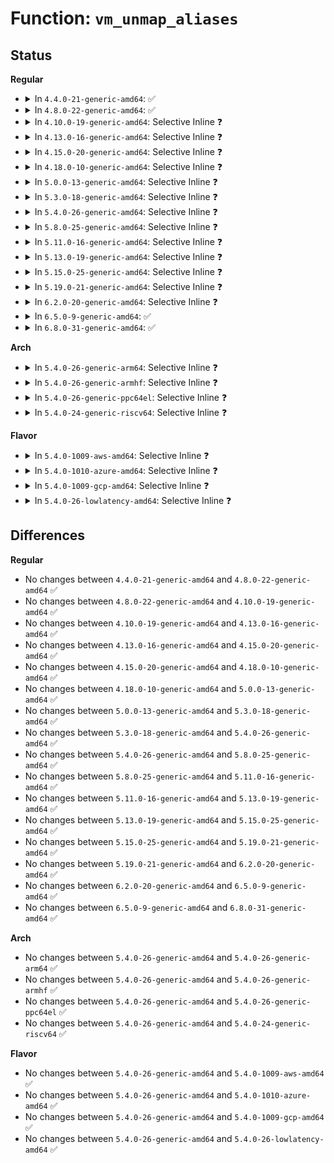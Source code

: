 # Function: <code>vm_unmap_aliases</code>

## Status
<b>Regular</b>
<ul>
<li>
<details>
<summary>In <code>4.4.0-21-generic-amd64</code>: ✅</summary>

```c
void vm_unmap_aliases()
```

```json
{
  "name": "vm_unmap_aliases",
  "collision_type": "Unique Global",
  "inline_type": "No",
  "funcs": [
    {
      "addr": 18446744071580733568,
      "name": "vm_unmap_aliases",
      "external": true,
      "loc": "mm/vmalloc.c:1040",
      "file": "mm/vmalloc.c",
      "inline": "seen, unknown",
      "caller_inline": [],
      "caller_func": [
        "arch/x86/mm/pageattr.c:change_page_attr_set_clr",
        "security/apparmor/match.c:aa_dfa_unpack"
      ]
    }
  ],
  "symbols": [
    {
      "addr": 18446744071580733568,
      "name": "vm_unmap_aliases",
      "section": ".text",
      "bind": "STB_GLOBAL",
      "size": 314
    }
  ]
}
```
</details>
</li>
<li>
<details>
<summary>In <code>4.8.0-22-generic-amd64</code>: ✅</summary>

```c
void vm_unmap_aliases()
```

```json
{
  "name": "vm_unmap_aliases",
  "collision_type": "Unique Global",
  "inline_type": "No",
  "funcs": [
    {
      "addr": 18446744071580852432,
      "name": "vm_unmap_aliases",
      "external": true,
      "loc": "mm/vmalloc.c:1064",
      "file": "mm/vmalloc.c",
      "inline": "seen, unknown",
      "caller_inline": [],
      "caller_func": [
        "arch/x86/mm/pageattr.c:change_page_attr_set_clr",
        "security/apparmor/match.c:aa_dfa_unpack"
      ]
    }
  ],
  "symbols": [
    {
      "addr": 18446744071580852432,
      "name": "vm_unmap_aliases",
      "section": ".text",
      "bind": "STB_GLOBAL",
      "size": 311
    }
  ]
}
```
</details>
</li>
<li>
<details>
<summary>In <code>4.10.0-19-generic-amd64</code>: Selective Inline ❓</summary>

```c
void vm_unmap_aliases()
```

```json
{
  "name": "vm_unmap_aliases",
  "collision_type": "Unique Global",
  "inline_type": "Selective",
  "funcs": [
    {
      "addr": 18446744071580923440,
      "name": "vm_unmap_aliases",
      "external": true,
      "loc": "mm/vmalloc.c:1035",
      "file": "mm/vmalloc.c",
      "inline": "not declared, inlined",
      "caller_inline": [],
      "caller_func": [
        "arch/x86/mm/pageattr.c:change_page_attr_set_clr",
        "security/apparmor/match.c:aa_dfa_unpack"
      ]
    }
  ],
  "symbols": [
    {
      "addr": 18446744071580923440,
      "name": "vm_unmap_aliases",
      "section": ".text",
      "bind": "STB_GLOBAL",
      "size": 325
    }
  ]
}
```
</details>
</li>
<li>
<details>
<summary>In <code>4.13.0-16-generic-amd64</code>: Selective Inline ❓</summary>

```c
void vm_unmap_aliases()
```

```json
{
  "name": "vm_unmap_aliases",
  "collision_type": "Unique Global",
  "inline_type": "Selective",
  "funcs": [
    {
      "addr": 18446744071580967776,
      "name": "vm_unmap_aliases",
      "external": true,
      "loc": "mm/vmalloc.c:1086",
      "file": "mm/vmalloc.c",
      "inline": "not declared, inlined",
      "caller_inline": [],
      "caller_func": [
        "arch/x86/mm/pageattr.c:change_page_attr_set_clr",
        "arch/x86/mm/pageattr.c:change_page_attr_set_clr",
        "security/apparmor/match.c:aa_dfa_unpack"
      ]
    }
  ],
  "symbols": [
    {
      "addr": 18446744071580967776,
      "name": "vm_unmap_aliases",
      "section": ".text",
      "bind": "STB_GLOBAL",
      "size": 323
    }
  ]
}
```
</details>
</li>
<li>
<details>
<summary>In <code>4.15.0-20-generic-amd64</code>: Selective Inline ❓</summary>

```c
void vm_unmap_aliases()
```

```json
{
  "name": "vm_unmap_aliases",
  "collision_type": "Unique Global",
  "inline_type": "Selective",
  "funcs": [
    {
      "addr": 18446744071581069424,
      "name": "vm_unmap_aliases",
      "external": true,
      "loc": "mm/vmalloc.c:1084",
      "file": "mm/vmalloc.c",
      "inline": "not declared, inlined",
      "caller_inline": [],
      "caller_func": [
        "arch/x86/mm/pageattr.c:__set_memory_enc_dec",
        "arch/x86/mm/pageattr.c:change_page_attr_set_clr",
        "arch/x86/mm/pageattr.c:change_page_attr_set_clr",
        "security/apparmor/match.c:aa_dfa_unpack"
      ]
    }
  ],
  "symbols": [
    {
      "addr": 18446744071581069424,
      "name": "vm_unmap_aliases",
      "section": ".text",
      "bind": "STB_GLOBAL",
      "size": 302
    }
  ]
}
```
</details>
</li>
<li>
<details>
<summary>In <code>4.18.0-10-generic-amd64</code>: Selective Inline ❓</summary>

```c
void vm_unmap_aliases()
```

```json
{
  "name": "vm_unmap_aliases",
  "collision_type": "Unique Global",
  "inline_type": "Selective",
  "funcs": [
    {
      "addr": 18446744071581210944,
      "name": "vm_unmap_aliases",
      "external": true,
      "loc": "mm/vmalloc.c:1071",
      "file": "mm/vmalloc.c",
      "inline": "not declared, inlined",
      "caller_inline": [],
      "caller_func": [
        "arch/x86/mm/pageattr.c:__set_memory_enc_dec",
        "arch/x86/mm/pageattr.c:change_page_attr_set_clr",
        "security/apparmor/match.c:aa_dfa_unpack"
      ]
    }
  ],
  "symbols": [
    {
      "addr": 18446744071581210944,
      "name": "vm_unmap_aliases",
      "section": ".text",
      "bind": "STB_GLOBAL",
      "size": 296
    }
  ]
}
```
</details>
</li>
<li>
<details>
<summary>In <code>5.0.0-13-generic-amd64</code>: Selective Inline ❓</summary>

```c
void vm_unmap_aliases()
```

```json
{
  "name": "vm_unmap_aliases",
  "collision_type": "Unique Global",
  "inline_type": "Selective",
  "funcs": [
    {
      "addr": 18446744071581294656,
      "name": "vm_unmap_aliases",
      "external": true,
      "loc": "mm/vmalloc.c:1071",
      "file": "mm/vmalloc.c",
      "inline": "not declared, inlined",
      "caller_inline": [],
      "caller_func": [
        "arch/x86/mm/pageattr.c:__set_memory_enc_dec",
        "arch/x86/mm/pageattr.c:change_page_attr_set_clr",
        "security/apparmor/match.c:aa_dfa_unpack"
      ]
    }
  ],
  "symbols": [
    {
      "addr": 18446744071581294656,
      "name": "vm_unmap_aliases",
      "section": ".text",
      "bind": "STB_GLOBAL",
      "size": 296
    }
  ]
}
```
</details>
</li>
<li>
<details>
<summary>In <code>5.3.0-18-generic-amd64</code>: Selective Inline ❓</summary>

```c
void vm_unmap_aliases()
```

```json
{
  "name": "vm_unmap_aliases",
  "collision_type": "Unique Global",
  "inline_type": "Selective",
  "funcs": [
    {
      "addr": 18446744071581374232,
      "name": "vm_unmap_aliases",
      "external": true,
      "loc": "mm/vmalloc.c:1714",
      "file": "mm/vmalloc.c",
      "inline": "not declared, inlined",
      "caller_inline": [
        "mm/vmalloc.c:__vunmap"
      ],
      "caller_func": [
        "arch/x86/mm/pageattr.c:__set_memory_enc_dec",
        "arch/x86/mm/pageattr.c:change_page_attr_set_clr",
        "security/apparmor/match.c:aa_dfa_unpack"
      ]
    }
  ],
  "symbols": [
    {
      "addr": 18446744071581373712,
      "name": "vm_unmap_aliases",
      "section": ".text",
      "bind": "STB_GLOBAL",
      "size": 27
    }
  ]
}
```
</details>
</li>
<li>
<details>
<summary>In <code>5.4.0-26-generic-amd64</code>: Selective Inline ❓</summary>

```c
void vm_unmap_aliases()
```

```json
{
  "name": "vm_unmap_aliases",
  "collision_type": "Unique Global",
  "inline_type": "Selective",
  "funcs": [
    {
      "addr": 18446744071581435451,
      "name": "vm_unmap_aliases",
      "external": true,
      "loc": "mm/vmalloc.c:1722",
      "file": "mm/vmalloc.c",
      "inline": "not declared, inlined",
      "caller_inline": [
        "mm/vmalloc.c:__vunmap"
      ],
      "caller_func": [
        "arch/x86/mm/pageattr.c:__set_memory_enc_dec",
        "arch/x86/mm/pageattr.c:change_page_attr_set_clr",
        "security/apparmor/match.c:aa_dfa_unpack"
      ]
    }
  ],
  "symbols": [
    {
      "addr": 18446744071581434960,
      "name": "vm_unmap_aliases",
      "section": ".text",
      "bind": "STB_GLOBAL",
      "size": 27
    }
  ]
}
```
</details>
</li>
<li>
<details>
<summary>In <code>5.8.0-25-generic-amd64</code>: Selective Inline ❓</summary>

```c
void vm_unmap_aliases()
```

```json
{
  "name": "vm_unmap_aliases",
  "collision_type": "Unique Global",
  "inline_type": "Selective",
  "funcs": [
    {
      "addr": 18446744071581646724,
      "name": "vm_unmap_aliases",
      "external": true,
      "loc": "mm/vmalloc.c:1821",
      "file": "mm/vmalloc.c",
      "inline": "not declared, inlined",
      "caller_inline": [
        "mm/vmalloc.c:__vunmap"
      ],
      "caller_func": [
        "arch/x86/mm/pat/set_memory.c:__set_memory_enc_dec",
        "security/apparmor/match.c:unpack_table"
      ]
    }
  ],
  "symbols": [
    {
      "addr": 18446744071581634768,
      "name": "vm_unmap_aliases",
      "section": ".text",
      "bind": "STB_GLOBAL",
      "size": 42
    }
  ]
}
```
</details>
</li>
<li>
<details>
<summary>In <code>5.11.0-16-generic-amd64</code>: Selective Inline ❓</summary>

```c
void vm_unmap_aliases()
```

```json
{
  "name": "vm_unmap_aliases",
  "collision_type": "Unique Global",
  "inline_type": "Selective",
  "funcs": [
    {
      "addr": 18446744071581693092,
      "name": "vm_unmap_aliases",
      "external": true,
      "loc": "mm/vmalloc.c:1803",
      "file": "mm/vmalloc.c",
      "inline": "not declared, inlined",
      "caller_inline": [
        "mm/vmalloc.c:__vunmap"
      ],
      "caller_func": [
        "arch/x86/mm/pat/set_memory.c:__set_memory_enc_dec",
        "security/apparmor/match.c:unpack_table"
      ]
    }
  ],
  "symbols": [
    {
      "addr": 18446744071581680944,
      "name": "vm_unmap_aliases",
      "section": ".text",
      "bind": "STB_GLOBAL",
      "size": 42
    }
  ]
}
```
</details>
</li>
<li>
<details>
<summary>In <code>5.13.0-19-generic-amd64</code>: Selective Inline ❓</summary>

```c
void vm_unmap_aliases()
```

```json
{
  "name": "vm_unmap_aliases",
  "collision_type": "Unique Global",
  "inline_type": "Selective",
  "funcs": [
    {
      "addr": 18446744071581715828,
      "name": "vm_unmap_aliases",
      "external": true,
      "loc": "mm/vmalloc.c:2073",
      "file": "mm/vmalloc.c",
      "inline": "not declared, inlined",
      "caller_inline": [
        "mm/vmalloc.c:__vunmap"
      ],
      "caller_func": [
        "arch/x86/mm/pat/set_memory.c:__set_memory_enc_dec",
        "security/apparmor/match.c:aa_dfa_unpack"
      ]
    }
  ],
  "symbols": [
    {
      "addr": 18446744071581703184,
      "name": "vm_unmap_aliases",
      "section": ".text",
      "bind": "STB_GLOBAL",
      "size": 42
    }
  ]
}
```
</details>
</li>
<li>
<details>
<summary>In <code>5.15.0-25-generic-amd64</code>: Selective Inline ❓</summary>

```c
void vm_unmap_aliases()
```

```json
{
  "name": "vm_unmap_aliases",
  "collision_type": "Unique Global",
  "inline_type": "Selective",
  "funcs": [
    {
      "addr": 18446744071581988078,
      "name": "vm_unmap_aliases",
      "external": true,
      "loc": "mm/vmalloc.c:2125",
      "file": "mm/vmalloc.c",
      "inline": "not declared, inlined",
      "caller_inline": [
        "mm/vmalloc.c:__vunmap"
      ],
      "caller_func": [
        "arch/x86/mm/pat/set_memory.c:__set_memory_enc_dec",
        "security/apparmor/match.c:aa_dfa_unpack"
      ]
    }
  ],
  "symbols": [
    {
      "addr": 18446744071581975072,
      "name": "vm_unmap_aliases",
      "section": ".text",
      "bind": "STB_GLOBAL",
      "size": 27
    }
  ]
}
```
</details>
</li>
<li>
<details>
<summary>In <code>5.19.0-21-generic-amd64</code>: Selective Inline ❓</summary>

```c
void vm_unmap_aliases()
```

```json
{
  "name": "vm_unmap_aliases",
  "collision_type": "Unique Global",
  "inline_type": "Selective",
  "funcs": [
    {
      "addr": 18446744071582410243,
      "name": "vm_unmap_aliases",
      "external": true,
      "loc": "mm/vmalloc.c:2143",
      "file": "mm/vmalloc.c",
      "inline": "not declared, inlined",
      "caller_inline": [
        "mm/vmalloc.c:__vunmap"
      ],
      "caller_func": [
        "arch/x86/mm/pat/set_memory.c:__set_memory_enc_pgtable",
        "security/apparmor/match.c:unpack_table"
      ]
    }
  ],
  "symbols": [
    {
      "addr": 18446744071582397408,
      "name": "vm_unmap_aliases",
      "section": ".text",
      "bind": "STB_GLOBAL",
      "size": 37
    }
  ]
}
```
</details>
</li>
<li>
<details>
<summary>In <code>6.2.0-20-generic-amd64</code>: Selective Inline ❓</summary>

```c
void vm_unmap_aliases()
```

```json
{
  "name": "vm_unmap_aliases",
  "collision_type": "Unique Global",
  "inline_type": "Selective",
  "funcs": [
    {
      "addr": 18446744071582917139,
      "name": "vm_unmap_aliases",
      "external": true,
      "loc": "mm/vmalloc.c:2205",
      "file": "mm/vmalloc.c",
      "inline": "not declared, inlined",
      "caller_inline": [
        "mm/vmalloc.c:__vunmap"
      ],
      "caller_func": [
        "arch/x86/mm/pat/set_memory.c:__set_memory_enc_pgtable",
        "security/apparmor/match.c:unpack_table"
      ]
    }
  ],
  "symbols": [
    {
      "addr": 18446744071582903952,
      "name": "vm_unmap_aliases",
      "section": ".text",
      "bind": "STB_GLOBAL",
      "size": 37
    }
  ]
}
```
</details>
</li>
<li>
<details>
<summary>In <code>6.5.0-9-generic-amd64</code>: ✅</summary>

```c
void vm_unmap_aliases()
```

```json
{
  "name": "vm_unmap_aliases",
  "collision_type": "Unique Global",
  "inline_type": "No",
  "funcs": [
    {
      "addr": 18446744071583120576,
      "name": "vm_unmap_aliases",
      "external": true,
      "loc": "mm/vmalloc.c:2324",
      "file": "mm/vmalloc.c",
      "inline": "seen, unknown",
      "caller_inline": [],
      "caller_func": [
        "arch/x86/mm/pat/set_memory.c:__set_memory_enc_pgtable",
        "security/apparmor/match.c:aa_dfa_unpack"
      ]
    }
  ],
  "symbols": [
    {
      "addr": 18446744071583120576,
      "name": "vm_unmap_aliases",
      "section": ".text",
      "bind": "STB_GLOBAL",
      "size": 37
    }
  ]
}
```
</details>
</li>
<li>
<details>
<summary>In <code>6.8.0-31-generic-amd64</code>: ✅</summary>

```c
void vm_unmap_aliases()
```

```json
{
  "name": "vm_unmap_aliases",
  "collision_type": "Unique Global",
  "inline_type": "No",
  "funcs": [
    {
      "addr": 18446744071583303472,
      "name": "vm_unmap_aliases",
      "external": true,
      "loc": "mm/vmalloc.c:2324",
      "file": "mm/vmalloc.c",
      "inline": "seen, unknown",
      "caller_inline": [],
      "caller_func": [
        "arch/x86/mm/pat/set_memory.c:__set_memory_enc_pgtable",
        "security/apparmor/match.c:aa_dfa_unpack"
      ]
    }
  ],
  "symbols": [
    {
      "addr": 18446744071583303472,
      "name": "vm_unmap_aliases",
      "section": ".text",
      "bind": "STB_GLOBAL",
      "size": 37
    }
  ]
}
```
</details>
</li>
</ul>
<b>Arch</b>
<ul>
<li>
<details>
<summary>In <code>5.4.0-26-generic-arm64</code>: Selective Inline ❓</summary>

```c
void vm_unmap_aliases()
```

```json
{
  "name": "vm_unmap_aliases",
  "collision_type": "Unique Global",
  "inline_type": "Selective",
  "funcs": [
    {
      "addr": 18446603336492838716,
      "name": "vm_unmap_aliases",
      "external": true,
      "loc": "mm/vmalloc.c:1722",
      "file": "mm/vmalloc.c",
      "inline": "not declared, inlined",
      "caller_inline": [
        "mm/vmalloc.c:__vunmap"
      ],
      "caller_func": [
        "arch/arm64/mm/pageattr.c:change_memory_common",
        "security/apparmor/match.c:aa_dfa_unpack"
      ]
    }
  ],
  "symbols": [
    {
      "addr": 18446603336492838120,
      "name": "vm_unmap_aliases",
      "section": ".text",
      "bind": "STB_GLOBAL",
      "size": 40
    }
  ]
}
```
</details>
</li>
<li>
<details>
<summary>In <code>5.4.0-26-generic-armhf</code>: Selective Inline ❓</summary>

```c
void vm_unmap_aliases()
```

```json
{
  "name": "vm_unmap_aliases",
  "collision_type": "Unique Global",
  "inline_type": "Selective",
  "funcs": [
    {
      "addr": 3226642340,
      "name": "vm_unmap_aliases",
      "external": true,
      "loc": "mm/vmalloc.c:1722",
      "file": "mm/vmalloc.c",
      "inline": "not declared, inlined",
      "caller_inline": [
        "mm/vmalloc.c:__vunmap"
      ],
      "caller_func": [
        "security/apparmor/match.c:aa_dfa_unpack"
      ]
    }
  ],
  "symbols": [
    {
      "addr": 3226641812,
      "name": "vm_unmap_aliases",
      "section": ".text",
      "bind": "STB_GLOBAL",
      "size": 40
    }
  ]
}
```
</details>
</li>
<li>
<details>
<summary>In <code>5.4.0-26-generic-ppc64el</code>: Selective Inline ❓</summary>

```c
void vm_unmap_aliases()
```

```json
{
  "name": "vm_unmap_aliases",
  "collision_type": "Unique Global",
  "inline_type": "Selective",
  "funcs": [
    {
      "addr": 13835058055286226672,
      "name": "vm_unmap_aliases",
      "external": true,
      "loc": "mm/vmalloc.c:1722",
      "file": "mm/vmalloc.c",
      "inline": "not declared, inlined",
      "caller_inline": [
        "mm/vmalloc.c:__vunmap"
      ],
      "caller_func": [
        "arch/powerpc/mm/mem.c:arch_remove_memory",
        "security/apparmor/match.c:aa_dfa_unpack"
      ]
    }
  ],
  "symbols": [
    {
      "addr": 13835058055286226192,
      "name": "vm_unmap_aliases",
      "section": ".text",
      "bind": "STB_GLOBAL",
      "size": 32
    }
  ]
}
```
</details>
</li>
<li>
<details>
<summary>In <code>5.4.0-24-generic-riscv64</code>: Selective Inline ❓</summary>

```c
void vm_unmap_aliases()
```

```json
{
  "name": "vm_unmap_aliases",
  "collision_type": "Unique Global",
  "inline_type": "Selective",
  "funcs": [
    {
      "addr": 18446743936272791370,
      "name": "vm_unmap_aliases",
      "external": true,
      "loc": "mm/vmalloc.c:1722",
      "file": "mm/vmalloc.c",
      "inline": "not declared, inlined",
      "caller_inline": [
        "mm/vmalloc.c:__vunmap"
      ],
      "caller_func": [
        "security/apparmor/match.c:aa_dfa_unpack"
      ]
    }
  ],
  "symbols": [
    {
      "addr": 18446743936272791024,
      "name": "vm_unmap_aliases",
      "section": ".text",
      "bind": "STB_GLOBAL",
      "size": 36
    }
  ]
}
```
</details>
</li>
</ul>
<b>Flavor</b>
<ul>
<li>
<details>
<summary>In <code>5.4.0-1009-aws-amd64</code>: Selective Inline ❓</summary>

```c
void vm_unmap_aliases()
```

```json
{
  "name": "vm_unmap_aliases",
  "collision_type": "Unique Global",
  "inline_type": "Selective",
  "funcs": [
    {
      "addr": 18446744071581404299,
      "name": "vm_unmap_aliases",
      "external": true,
      "loc": "mm/vmalloc.c:1722",
      "file": "mm/vmalloc.c",
      "inline": "not declared, inlined",
      "caller_inline": [
        "mm/vmalloc.c:__vunmap"
      ],
      "caller_func": [
        "arch/x86/mm/pageattr.c:__set_memory_enc_dec",
        "arch/x86/mm/pageattr.c:change_page_attr_set_clr",
        "security/apparmor/match.c:aa_dfa_unpack"
      ]
    }
  ],
  "symbols": [
    {
      "addr": 18446744071581403808,
      "name": "vm_unmap_aliases",
      "section": ".text",
      "bind": "STB_GLOBAL",
      "size": 27
    }
  ]
}
```
</details>
</li>
<li>
<details>
<summary>In <code>5.4.0-1010-azure-amd64</code>: Selective Inline ❓</summary>

```c
void vm_unmap_aliases()
```

```json
{
  "name": "vm_unmap_aliases",
  "collision_type": "Unique Global",
  "inline_type": "Selective",
  "funcs": [
    {
      "addr": 18446744071581346811,
      "name": "vm_unmap_aliases",
      "external": true,
      "loc": "mm/vmalloc.c:1722",
      "file": "mm/vmalloc.c",
      "inline": "not declared, inlined",
      "caller_inline": [
        "mm/vmalloc.c:__vunmap"
      ],
      "caller_func": [
        "arch/x86/mm/pageattr.c:__set_memory_enc_dec",
        "arch/x86/mm/pageattr.c:change_page_attr_set_clr",
        "security/apparmor/match.c:aa_dfa_unpack"
      ]
    }
  ],
  "symbols": [
    {
      "addr": 18446744071581346320,
      "name": "vm_unmap_aliases",
      "section": ".text",
      "bind": "STB_GLOBAL",
      "size": 27
    }
  ]
}
```
</details>
</li>
<li>
<details>
<summary>In <code>5.4.0-1009-gcp-amd64</code>: Selective Inline ❓</summary>

```c
void vm_unmap_aliases()
```

```json
{
  "name": "vm_unmap_aliases",
  "collision_type": "Unique Global",
  "inline_type": "Selective",
  "funcs": [
    {
      "addr": 18446744071581395499,
      "name": "vm_unmap_aliases",
      "external": true,
      "loc": "mm/vmalloc.c:1722",
      "file": "mm/vmalloc.c",
      "inline": "not declared, inlined",
      "caller_inline": [
        "mm/vmalloc.c:__vunmap"
      ],
      "caller_func": [
        "arch/x86/mm/pageattr.c:__set_memory_enc_dec",
        "arch/x86/mm/pageattr.c:change_page_attr_set_clr",
        "security/apparmor/match.c:aa_dfa_unpack"
      ]
    }
  ],
  "symbols": [
    {
      "addr": 18446744071581395008,
      "name": "vm_unmap_aliases",
      "section": ".text",
      "bind": "STB_GLOBAL",
      "size": 27
    }
  ]
}
```
</details>
</li>
<li>
<details>
<summary>In <code>5.4.0-26-lowlatency-amd64</code>: Selective Inline ❓</summary>

```c
void vm_unmap_aliases()
```

```json
{
  "name": "vm_unmap_aliases",
  "collision_type": "Unique Global",
  "inline_type": "Selective",
  "funcs": [
    {
      "addr": 18446744071581459432,
      "name": "vm_unmap_aliases",
      "external": true,
      "loc": "mm/vmalloc.c:1722",
      "file": "mm/vmalloc.c",
      "inline": "not declared, inlined",
      "caller_inline": [
        "mm/vmalloc.c:__vunmap"
      ],
      "caller_func": [
        "arch/x86/mm/pageattr.c:__set_memory_enc_dec",
        "arch/x86/mm/pageattr.c:change_page_attr_set_clr",
        "security/apparmor/match.c:aa_dfa_unpack"
      ]
    }
  ],
  "symbols": [
    {
      "addr": 18446744071581458960,
      "name": "vm_unmap_aliases",
      "section": ".text",
      "bind": "STB_GLOBAL",
      "size": 37
    }
  ]
}
```
</details>
</li>
</ul>

## Differences
<b>Regular</b>
<ul>
<li>
No changes between <code>4.4.0-21-generic-amd64</code> and <code>4.8.0-22-generic-amd64</code> ✅
</li>
<li>
No changes between <code>4.8.0-22-generic-amd64</code> and <code>4.10.0-19-generic-amd64</code> ✅
</li>
<li>
No changes between <code>4.10.0-19-generic-amd64</code> and <code>4.13.0-16-generic-amd64</code> ✅
</li>
<li>
No changes between <code>4.13.0-16-generic-amd64</code> and <code>4.15.0-20-generic-amd64</code> ✅
</li>
<li>
No changes between <code>4.15.0-20-generic-amd64</code> and <code>4.18.0-10-generic-amd64</code> ✅
</li>
<li>
No changes between <code>4.18.0-10-generic-amd64</code> and <code>5.0.0-13-generic-amd64</code> ✅
</li>
<li>
No changes between <code>5.0.0-13-generic-amd64</code> and <code>5.3.0-18-generic-amd64</code> ✅
</li>
<li>
No changes between <code>5.3.0-18-generic-amd64</code> and <code>5.4.0-26-generic-amd64</code> ✅
</li>
<li>
No changes between <code>5.4.0-26-generic-amd64</code> and <code>5.8.0-25-generic-amd64</code> ✅
</li>
<li>
No changes between <code>5.8.0-25-generic-amd64</code> and <code>5.11.0-16-generic-amd64</code> ✅
</li>
<li>
No changes between <code>5.11.0-16-generic-amd64</code> and <code>5.13.0-19-generic-amd64</code> ✅
</li>
<li>
No changes between <code>5.13.0-19-generic-amd64</code> and <code>5.15.0-25-generic-amd64</code> ✅
</li>
<li>
No changes between <code>5.15.0-25-generic-amd64</code> and <code>5.19.0-21-generic-amd64</code> ✅
</li>
<li>
No changes between <code>5.19.0-21-generic-amd64</code> and <code>6.2.0-20-generic-amd64</code> ✅
</li>
<li>
No changes between <code>6.2.0-20-generic-amd64</code> and <code>6.5.0-9-generic-amd64</code> ✅
</li>
<li>
No changes between <code>6.5.0-9-generic-amd64</code> and <code>6.8.0-31-generic-amd64</code> ✅
</li>
</ul>
<b>Arch</b>
<ul>
<li>
No changes between <code>5.4.0-26-generic-amd64</code> and <code>5.4.0-26-generic-arm64</code> ✅
</li>
<li>
No changes between <code>5.4.0-26-generic-amd64</code> and <code>5.4.0-26-generic-armhf</code> ✅
</li>
<li>
No changes between <code>5.4.0-26-generic-amd64</code> and <code>5.4.0-26-generic-ppc64el</code> ✅
</li>
<li>
No changes between <code>5.4.0-26-generic-amd64</code> and <code>5.4.0-24-generic-riscv64</code> ✅
</li>
</ul>
<b>Flavor</b>
<ul>
<li>
No changes between <code>5.4.0-26-generic-amd64</code> and <code>5.4.0-1009-aws-amd64</code> ✅
</li>
<li>
No changes between <code>5.4.0-26-generic-amd64</code> and <code>5.4.0-1010-azure-amd64</code> ✅
</li>
<li>
No changes between <code>5.4.0-26-generic-amd64</code> and <code>5.4.0-1009-gcp-amd64</code> ✅
</li>
<li>
No changes between <code>5.4.0-26-generic-amd64</code> and <code>5.4.0-26-lowlatency-amd64</code> ✅
</li>
</ul>
